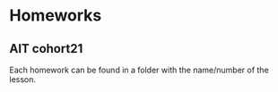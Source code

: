# Homeworks 

## AIT cohort21

Each homework can be found in a folder with the name/number of the lesson.